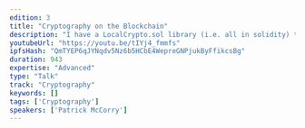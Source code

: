 ```yaml
---
edition: 3
title: "Cryptography on the Blockchain"
description: "I have a LocalCrypto.sol library (i.e. all in solidity) that supports El Gamal Encryption, One out of Two ZKP (i.e. either yes or no is encrypted), Pederson Commitments, Inequality proof (i.e. two commitments DO NOT commit to the same data), Equality proofs (i.e. two commitments DO commit to the same data), Discrete log equality proofs, and publicly verifiable secret sharing. I’m currently organising the code for public release (let others experiment with cryptography on the blockchain) – i’d like to present the library, its capability, some projects I have used it in and how people can start using it today."
youtubeUrl: "https://youtu.be/tIYj4_fmmfs"
ipfsHash: "QmTYEP6qJYNqdv5Nz6b5HCbE4WepreGNPjukByFfikcsBg"
duration: 943
expertise: "Advanced"
type: "Talk"
track: "Cryptography"
keywords: []
tags: ['Cryptography']
speakers: ['Patrick McCorry']
---
```

